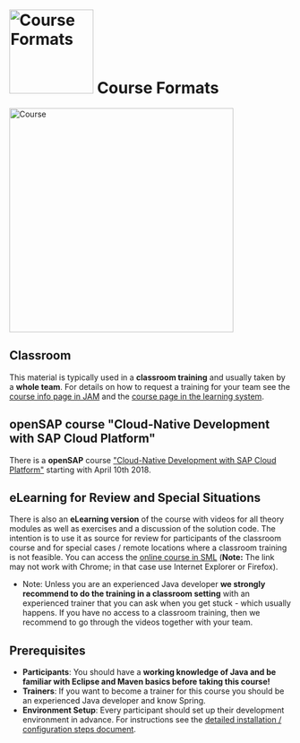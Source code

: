 # <img src="https://github.wdf.sap.corp/cc-java-dev/cc-coursematerial/blob/master/Z_ReuseImages/images/training.jpg" width="150" alt="Course Formats"/> Course Formats

[<img src="https://github.wdf.sap.corp/cc-java-dev/cc-coursematerial/blob/master/Abstract/images/Java_CoursePlan_Simple.png" height="400" alt="Course"/>](https://github.wdf.sap.corp/cc-java-dev/cc-coursematerial/blob/master/Abstract/images/Java_CoursePlan_Simple.png)


## Classroom
This material is typically used in a **classroom training** and usually taken by a **whole team**. For details on how to request a training for your team see the [course info page in JAM](https://jam4.sapjam.com/wiki/show/EGWlK3mtzql9i8c3jVNNgk?_lightbox=true) and the [course page in the learning system](https://performancemanager5.successfactors.eu/sf/learning?destUrl=https%3a%2f%2fsap%2eplateau%2ecom%2flearning%2fuser%2fdeeplink_redirect%2ejsp%3flinkId%3dITEM_DETAILS%26componentID%3dDEV_CloudAppJava_PA_CLOUD_1508%26componentTypeID%3dCOURSE%26revisionDate%3d1440667920000%26fromSF%3dY&company=SAP).

## openSAP course "Cloud-Native Development with SAP Cloud Platform"
There is a **openSAP** course ["Cloud-Native Development with SAP Cloud Platform"](https://github.wdf.sap.corp/cc-java-dev/cc-coursematerial/wiki/Internal-use-of-openSAP-version) starting with April 10th 2018.

## eLearning for Review and Special Situations
There is also an **eLearning version** of the course with videos for all theory modules as well as exercises and a discussion of the solution code. The intention is to use it as source for review for participants of the classroom course and for special cases / remote locations where a classroom training is not feasible. You can access the [online course in SML](https://performancemanager5.successfactors.eu/sf/learning?destUrl=https%3a%2f%2fsap%2eplateau%2ecom%2flearning%2fuser%2fdeeplink%5fredirect%2ejsp%3flinkId%3dITEM%5fDETAILS%26componentID%3dDEV%5fMSDEV%5fPA%5fCLOUD%5f1604%26componentTypeID%3dCOURSE%26revisionDate%3d1462439340000%26fromSF%3dY&company=SAP) (**Note:** The link may not work with Chrome; in that case use Internet Explorer or Firefox).
  
* Note: Unless you are an experienced Java developer **we strongly recommend to do the training in a classroom setting** with an experienced trainer that you can ask when you get stuck - which usually happens. If you have no access to a classroom training, then we recommend to go through the videos together with your team.

## Prerequisites
- **Participants**: You should have a **working knowledge of Java and be familiar with Eclipse and Maven basics before taking this course!**
- **Trainers**: 
If you want to become a trainer for this course you should be an experienced Java developer and know Spring.
- **Environment Setup**: Every participant should set up their development environment in advance. For instructions see the [detailed installation / configuration steps document](https://github.wdf.sap.corp/cc-java-dev/cc-coursematerial/blob/master/CoursePrerequisites/README.md).